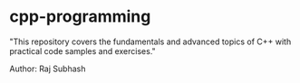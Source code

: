 # cpp-programming
"This repository covers the fundamentals and advanced topics of C++ with practical code samples and exercises."

Author: Raj Subhash